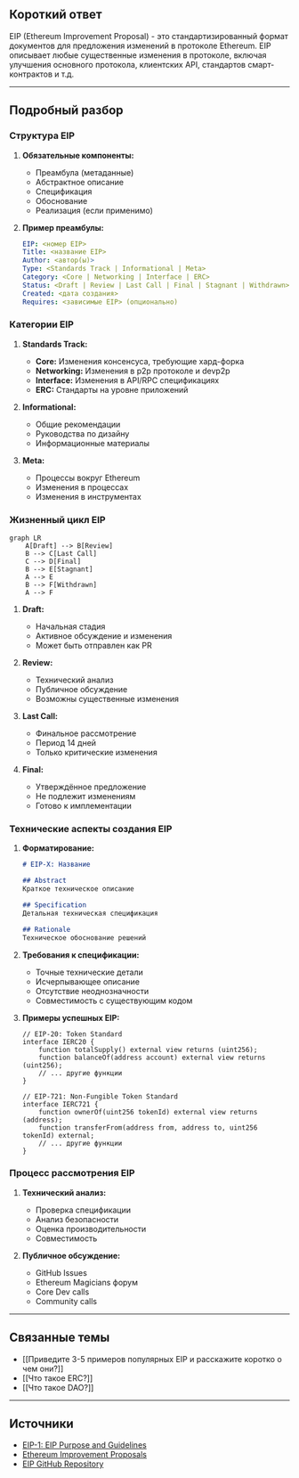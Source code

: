 ## Короткий ответ

EIP (Ethereum Improvement Proposal) - это стандартизированный формат документов для предложения изменений в протоколе Ethereum. EIP описывает любые существенные изменения в протоколе, включая улучшения основного протокола, клиентских API, стандартов смарт-контрактов и т.д.

---

## Подробный разбор

### **Структура EIP**

1. **Обязательные компоненты:**
   - Преамбула (метаданные)
   - Абстрактное описание
   - Спецификация
   - Обоснование
   - Реализация (если применимо)

2. **Пример преамбулы:**
   ```yaml
   EIP: <номер EIP>
   Title: <название EIP>
   Author: <автор(ы)>
   Type: <Standards Track | Informational | Meta>
   Category: <Core | Networking | Interface | ERC>
   Status: <Draft | Review | Last Call | Final | Stagnant | Withdrawn>
   Created: <дата создания>
   Requires: <зависимые EIP> (опционально)
   ```

### **Категории EIP**

1. **Standards Track:**
   - **Core:** Изменения консенсуса, требующие хард-форка
   - **Networking:** Изменения в p2p протоколе и devp2p
   - **Interface:** Изменения в API/RPC спецификациях
   - **ERC:** Стандарты на уровне приложений

2. **Informational:**
   - Общие рекомендации
   - Руководства по дизайну
   - Информационные материалы

3. **Meta:**
   - Процессы вокруг Ethereum
   - Изменения в процессах
   - Изменения в инструментах

### **Жизненный цикл EIP**

```mermaid
graph LR
    A[Draft] --> B[Review]
    B --> C[Last Call]
    C --> D[Final]
    B --> E[Stagnant]
    A --> E
    B --> F[Withdrawn]
    A --> F
```

1. **Draft:**
   - Начальная стадия
   - Активное обсуждение и изменения
   - Может быть отправлен как PR

2. **Review:**
   - Технический анализ
   - Публичное обсуждение
   - Возможны существенные изменения

3. **Last Call:**
   - Финальное рассмотрение
   - Период 14 дней
   - Только критические изменения

4. **Final:**
   - Утверждённое предложение
   - Не подлежит изменениям
   - Готово к имплементации

### **Технические аспекты создания EIP**

1. **Форматирование:**
   ```markdown
   # EIP-X: Название
   
   ## Abstract
   Краткое техническое описание
   
   ## Specification
   Детальная техническая спецификация
   
   ## Rationale
   Техническое обоснование решений
   ```

2. **Требования к спецификации:**
   - Точные технические детали
   - Исчерпывающее описание
   - Отсутствие неоднозначности
   - Совместимость с существующим кодом

3. **Примеры успешных EIP:**
   ```solidity
   // EIP-20: Token Standard
   interface IERC20 {
       function totalSupply() external view returns (uint256);
       function balanceOf(address account) external view returns (uint256);
       // ... другие функции
   }
   
   // EIP-721: Non-Fungible Token Standard
   interface IERC721 {
       function ownerOf(uint256 tokenId) external view returns (address);
       function transferFrom(address from, address to, uint256 tokenId) external;
       // ... другие функции
   }
   ```

### **Процесс рассмотрения EIP**

1. **Технический анализ:**
   - Проверка спецификации
   - Анализ безопасности
   - Оценка производительности
   - Совместимость

2. **Публичное обсуждение:**
   - GitHub Issues
   - Ethereum Magicians форум
   - Core Dev calls
   - Community calls

---

## Связанные темы
- [[Приведите 3-5 примеров популярных EIP и расскажите коротко о чем они?]]
- [[Что такое ERC?]]
- [[Что такое DAO?]]

---

## Источники
- [EIP-1: EIP Purpose and Guidelines](https://eips.ethereum.org/EIPS/eip-1)
- [Ethereum Improvement Proposals](https://eips.ethereum.org/)
- [EIP GitHub Repository](https://github.com/ethereum/EIPs) 